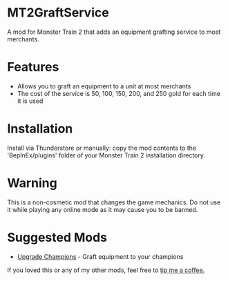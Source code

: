 # MT2GraftService

A mod for Monster Train 2 that adds an equipment grafting service to most merchants.

# Features

- Allows you to graft an equipment to a unit at most merchants
- The cost of the service is 50, 100, 150, 200, and 250 gold for each time it is used

# Installation

Install via Thunderstore or manually: copy the mod contents to the 'BepInEx/plugins' folder of your Monster Train 2 installation directory.

# Warning

This is a non-cosmetic mod that changes the game mechanics. Do not use it while playing any online mode as it may cause you to be banned.

# Suggested Mods
- [Upgrade Champions](https://thunderstore.io/c/monster-train-2/p/GravitonGamer/Upgrade_Champions_2/) - Graft equipment to your champions

If you loved this or any of my other mods, feel free to [tip me a coffee.](https://ko-fi.com/gravitongamer)
